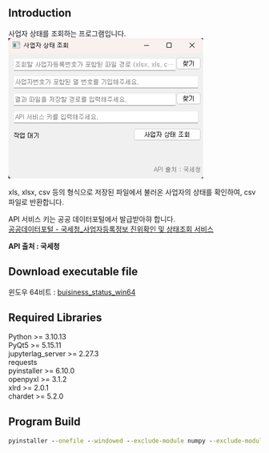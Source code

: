 ## Introduction  

사업자 상태를 조회하는 프로그램입니다.  
![program_ui](program_ui.png)  

xls, xlsx, csv 등의 형식으로 저장된 파일에서 불러온 사업자의 상태를 확인하여, csv 파일로 반환합니다.  

API 서비스 키는 공공 데이터포털에서 발급받아햐 합니다.  
[공공데이터포털 - 국세청_사업자등록정보 진위확인 및 상태조회 서비스](https://www.data.go.kr/data/15081808/openapi.do#/layer-api-guide)  

**API 출처 : 국세청**  


## Download executable file  
윈도우 64비트 : [buisiness_status_win64](./buisiness_status_win64.zip)  


## Required Libraries

Python >= 3.10.13  
PyQt5 >= 5.15.11  
jupyterlag_server >= 2.27.3  
requests  
pyinstaller >= 6.10.0  
openpyxl >= 3.1.2  
xlrd >= 2.0.1  
chardet >= 5.2.0


## Program Build  

```cmd
pyinstaller --onefile --windowed --exclude-module numpy --exclude-module pandas --exclude-module pyexcel buisiness_status.py
```